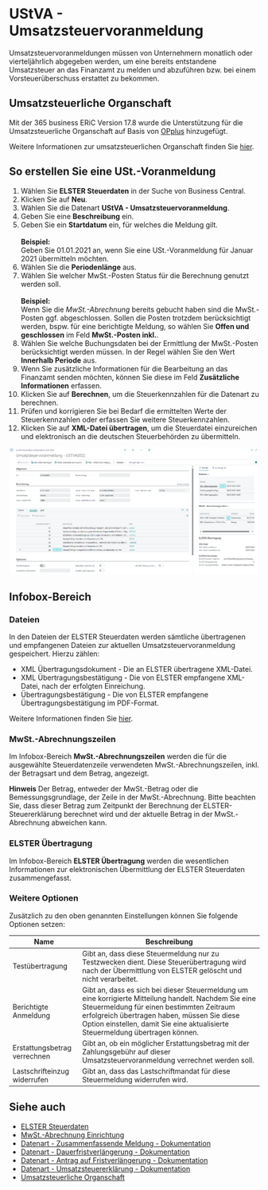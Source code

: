 # UStVA - Umsatzsteuervoranmeldung

Umsatzsteuervoranmeldungen müssen von Unternehmern monatlich oder vierteljährlich abgegeben werden, um eine bereits entstandene Umsatzsteuer an das Finanzamt zu melden und abzuführen bzw. bei einem Vorsteuerüberschuss erstattet zu bekommen.

## Umsatzsteuerliche Organschaft

Mit der 365 business ERiC Version 17.8 wurde die Unterstützung für die Umsatzsteuerliche Organschaft auf Basis von [OPplus](https://www.continia.com/de/loesungen/opplus.md) hinzugefügt.

Weitere Informationen zur umsatzsteuerlichen Organschaft finden Sie [hier](opp-affiliation.md).

## So erstellen Sie eine USt.-Voranmeldung
1. Wählen Sie **ELSTER Steuerdaten** in der Suche von Business Central.
2. Klicken Sie auf **Neu**.
3. Wählen Sie die Datenart **UStVA - Umsatzsteuervoranmeldung**.
4. Geben Sie eine **Beschreibung** ein.
5. Geben Sie ein **Startdatum** ein, für welches die Meldung gilt.<br><br>**Beispiel:**<br>Geben Sie 01.01.2021 an, wenn Sie eine USt.-Voranmeldung für Januar 2021 übermitteln möchten.
6. Wählen Sie die **Periodenlänge** aus.
7. Wählen Sie welcher MwSt.-Posten Status für die Berechnung genutzt werden soll.<br><br>**Beispiel:**<br>Wenn Sie die *MwSt.-Abrechnung* bereits gebucht haben sind die MwSt.-Posten ggf. abgeschlossen. Sollen die Posten trotzdem berücksichtigt werden, bspw. für eine berichtigte Meldung, so wählen Sie **Offen und geschlossen** im Feld **MwSt.-Posten inkl.**.
8. Wählen Sie welche Buchungsdaten bei der Ermittlung der MwSt.-Posten berücksichtigt werden müssen. In der Regel wählen Sie den Wert **Innerhalb Periode** aus.
9. Wenn Sie zusätzliche Informationen für die Bearbeitung an das Finanzamt senden möchten, können Sie diese im Feld **Zusätzliche Informationen** erfassen.
10. Klicken Sie auf **Berechnen**, um die Steuerkennzahlen für die Datenart zu berechnen.
11. Prüfen und korrigieren Sie bei Bedarf die ermittelten Werte der Steuerkennzahlen oder erfassen Sie weitere Steuerkennzahlen.
12. Klicken Sie auf **XML-Datei übertragen**, um die Steuerdatei einzureichen und elektronisch an die deutschen Steuerbehörden zu übermitteln.

![Umsatzsteuervoranmeldung](/assets/images/365-business-eric/elster-sales-vat-adv-notification.png)

## Infobox-Bereich

### Dateien

In den Dateien der ELSTER Steuerdaten werden sämtliche übertragenen und empfangenen Dateien zur aktuellen Umsatzsteuervoranmeldung gespeichert.
Hierzu zählen:

 - XML Übertragungsdokument - Die an ELSTER übertragene XML-Datei.
 - XML Übertragungsbestätigung - Die von ELSTER empfangene XML-Datei, nach der erfolgten Einreichung.
 - Übertragungsbestätigung - Die von ELSTER empfangene Übertragungsbestätigung im PDF-Format.

Weitere Informationen finden Sie [hier](elster-tax-statements.md#dateien).

### MwSt.-Abrechnungszeilen

Im Infobox-Bereich **MwSt.-Abrechnungszeilen** werden die für die ausgewählte Steuerdatenzeile verwendeten MwSt.-Abrechnungszeilen, inkl. der Betragsart und dem Betrag, angezeigt.

<div class="alert alert-info">
    <i class="fa-duotone fa-solid fa-circle-info fa-xl"></i>
    <strong>Hinweis</strong> Der Betrag, entweder der MwSt.-Betrag oder die Bemessungsgrundlage, der Zeile in der MwSt.-Abrechnung. Bitte beachten Sie, dass dieser Betrag zum Zeitpunkt der Berechnung der ELSTER-Steuererklärung berechnet wird und der aktuelle Betrag in der MwSt.-Abrechnung abweichen kann.
</div>

### ELSTER Übertragung

Im Infobox-Bereich **ELSTER Übertragung** werden die wesentlichen Informationen zur elektronischen Übermittlung der ELSTER Steuerdaten zusammengefasst.

### Weitere Optionen
Zusätzlich zu den oben genannten Einstellungen können Sie folgende Optionen setzen:

| Name | Beschreibung |
| --- | --- |
| Testübertragung | Gibt an, dass diese Steuermeldung nur zu Testzwecken dient. Diese Steuerübertragung wird nach der Übermittlung von ELSTER gelöscht und nicht verarbeitet. |
| Berichtigte Anmeldung | Gibt an, dass es sich bei dieser Steuermeldung um eine korrigierte Mitteilung handelt. Nachdem Sie eine Steuermeldung für einen bestimmten Zeitraum erfolgreich übertragen haben, müssen Sie diese Option einstellen, damit Sie eine aktualisierte Steuermeldung übertragen können. |
| Erstattungsbetrag verrechnen | Gibt an, ob ein möglicher Erstattungsbetrag mit der Zahlungsgebühr auf dieser Umsatzsteuervoranmeldung verrechnet werden soll. |
| Lastschrifteinzug widerrufen | Gibt an, dass das Lastschriftmandat für diese Steuermeldung widerrufen wird. |

## Siehe auch
- [ELSTER Steuerdaten](elster-tax-statements.md)
- [MwSt.-Abrechnung Einrichtung](vat-statement-setup/vat-statement-setup.md)
- [Datenart - Zusammenfassende Meldung - Dokumentation](elster-recapulative-statement.md)
- [Datenart - Dauerfristverlängerung - Dokumentation](elster-permanent-time-limit-extension.md)
- [Datenart - Antrag auf Fristverlängerung - Dokumentation](elster-request-for-time-extension.md)
- [Datenart - Umsatzsteuererklärung - Dokumentation](elster-annual-vat-return.md)
- [Umsatzsteuerliche Organschaft](opp-affiliation.md)